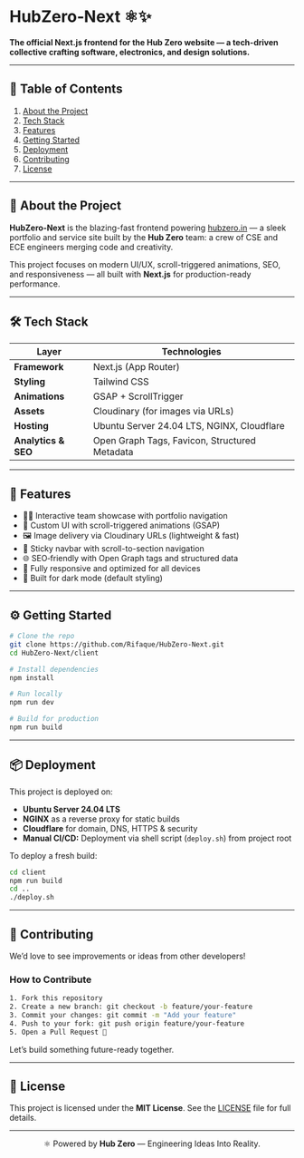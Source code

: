 # HubZero‑Next ⚛️✨

**The official Next.js frontend for the Hub Zero website — a tech-driven collective crafting software, electronics, and design solutions.**

---

## 🔗 Table of Contents

1. [About the Project](#️-about-the-project)
2. [Tech Stack](#️-tech-stack)
3. [Features](#️-features)
4. [Getting Started](#️-getting-started)
5. [Deployment](#️-deployment)
6. [Contributing](#️-contributing)
7. [License](#️-license)

---

## 📝 About the Project

**HubZero‑Next** is the blazing-fast frontend powering [hubzero.in](https://hubzero.in) — a sleek portfolio and service site built by the **Hub Zero** team: a crew of CSE and ECE engineers merging code and creativity.

This project focuses on modern UI/UX, scroll-triggered animations, SEO, and responsiveness — all built with **Next.js** for production-ready performance.

---

## 🛠️ Tech Stack

| Layer               | Technologies                                  |
| ------------------- | --------------------------------------------- |
| **Framework**       | Next.js (App Router)                          |
| **Styling**         | Tailwind CSS                                  |
| **Animations**      | GSAP + ScrollTrigger                          |
| **Assets**          | Cloudinary (for images via URLs)              |
| **Hosting**         | Ubuntu Server 24.04 LTS, NGINX, Cloudflare    |
| **Analytics & SEO** | Open Graph Tags, Favicon, Structured Metadata |

---

## 🚀 Features

* 🧑‍💻 Interactive team showcase with portfolio navigation
* 🌈 Custom UI with scroll-triggered animations (GSAP)
* 🖼️ Image delivery via Cloudinary URLs (lightweight & fast)
* 🧭 Sticky navbar with scroll-to-section navigation
* 🌐 SEO‑friendly with Open Graph tags and structured data
* 📱 Fully responsive and optimized for all devices
* 🌙 Built for dark mode (default styling)

---

## ⚙️ Getting Started

```bash
# Clone the repo
git clone https://github.com/Rifaque/HubZero-Next.git
cd HubZero-Next/client

# Install dependencies
npm install

# Run locally
npm run dev

# Build for production
npm run build
```

---

## 📦 Deployment

This project is deployed on:

* **Ubuntu Server 24.04 LTS**
* **NGINX** as a reverse proxy for static builds
* **Cloudflare** for domain, DNS, HTTPS & security
* **Manual CI/CD:** Deployment via shell script (`deploy.sh`) from project root

To deploy a fresh build:

```bash
cd client
npm run build
cd ..
./deploy.sh
```

---

## 🤝 Contributing

We’d love to see improvements or ideas from other developers!

### How to Contribute

```bash
1. Fork this repository
2. Create a new branch: git checkout -b feature/your-feature
3. Commit your changes: git commit -m "Add your feature"
4. Push to your fork: git push origin feature/your-feature
5. Open a Pull Request 🚀
```

Let’s build something future-ready together.

---

## 📄 License

This project is licensed under the **MIT License**.
See the [LICENSE](LICENSE) file for full details.

---

<p align="center">
  ⚛️ Powered by <strong>Hub Zero</strong> — Engineering Ideas Into Reality.
</p>
